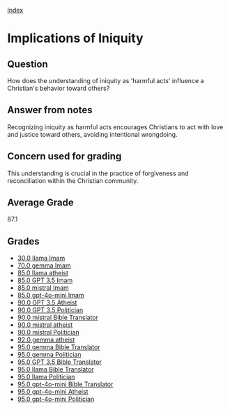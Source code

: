 
[Index](../index.md)
# Implications of Iniquity
## Question
How does the understanding of iniquity as 'harmful acts' influence a Christian's behavior toward others?

## Answer from notes
Recognizing iniquity as harmful acts encourages Christians to act with love and justice toward others, avoiding intentional wrongdoing.

## Concern used for grading
This understanding is crucial in the practice of forgiveness and reconciliation within the Christian community.

## Average Grade
87.1

## Grades
 * [30.0 llama Imam](../answers/llama_Imam/Implications_of_Iniquity.md)
 * [70.0 gemma Imam](../answers/gemma_Imam/Implications_of_Iniquity.md)
 * [85.0 llama atheist](../answers/llama_atheist/Implications_of_Iniquity.md)
 * [85.0 GPT 3.5 Imam](../answers/GPT_3.5_Imam/Implications_of_Iniquity.md)
 * [85.0 mistral Imam](../answers/mistral_Imam/Implications_of_Iniquity.md)
 * [85.0 gpt-4o-mini Imam](../answers/gpt-4o-mini_Imam/Implications_of_Iniquity.md)
 * [90.0 GPT 3.5 Atheist](../answers/GPT_3.5_Atheist/Implications_of_Iniquity.md)
 * [90.0 GPT 3.5 Politician](../answers/GPT_3.5_Politician/Implications_of_Iniquity.md)
 * [90.0 mistral Bible Translator](../answers/mistral_Bible_Translator/Implications_of_Iniquity.md)
 * [90.0 mistral atheist](../answers/mistral_atheist/Implications_of_Iniquity.md)
 * [90.0 mistral Politician](../answers/mistral_Politician/Implications_of_Iniquity.md)
 * [92.0 gemma atheist](../answers/gemma_atheist/Implications_of_Iniquity.md)
 * [95.0 gemma Bible Translator](../answers/gemma_Bible_Translator/Implications_of_Iniquity.md)
 * [95.0 gemma Politician](../answers/gemma_Politician/Implications_of_Iniquity.md)
 * [95.0 GPT 3.5 Bible Translator](../answers/GPT_3.5_Bible_Translator/Implications_of_Iniquity.md)
 * [95.0 llama Bible Translator](../answers/llama_Bible_Translator/Implications_of_Iniquity.md)
 * [95.0 llama Politician](../answers/llama_Politician/Implications_of_Iniquity.md)
 * [95.0 gpt-4o-mini Bible Translator](../answers/gpt-4o-mini_Bible_Translator/Implications_of_Iniquity.md)
 * [95.0 gpt-4o-mini Atheist](../answers/gpt-4o-mini_Atheist/Implications_of_Iniquity.md)
 * [95.0 gpt-4o-mini Politician](../answers/gpt-4o-mini_Politician/Implications_of_Iniquity.md)
